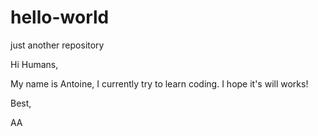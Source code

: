 # hello-world
just another repository

Hi Humans, 

My name is Antoine, I currently try to learn coding. I hope it's will works! 

Best,

AA
